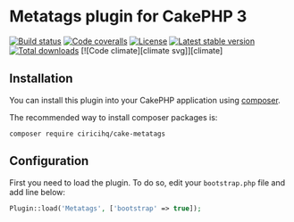 Metatags plugin for CakePHP 3
============================


[![Build status][build svg]][build status]
[![Code coveralls][coveralls svg]][coveralls]
[![License][license svg]][license]
[![Latest stable version][releases svg]][releases]
[![Total downloads][downloads svg]][downloads]
[![Code climate][climate svg]][climate]

[build status]: https://travis-ci.org/ciricihq/cake-metatags
[coveralls]: https://coveralls.io/github/ciricihq/cake-metatags
[license]: https://github.com/ciricihq/cake-metatags/blob/master/LICENSE.md
[releases]: https://github.com/ciricihq/cake-metatags/releases
[downloads]: https://packagist.org/packages/ciricihq/cake-metatags

[build svg]: https://img.shields.io/travis/ciricihq/cake-metatags/master.svg?style=flat-square
[coveralls svg]: https://img.shields.io/coveralls/c/github/ciricihq/cake-metatags/master.svg?style=flat-square
[license svg]: https://img.shields.io/github/license/ciricihq/cake-metatags.svg?style=flat-square
[releases svg]: https://img.shields.io/github/release/ciricihq/cake-metatags.svg?style=flat-square
[downloads svg]: https://img.shields.io/packagist/dt/ciricihq/cake-metatags.svg?style=flat-square

## Installation

You can install this plugin into your CakePHP application using [composer](http://getcomposer.org).

The recommended way to install composer packages is:

```
composer require ciricihq/cake-metatags
```

Configuration
-------------

First you need to load the plugin. To do so, edit your `bootstrap.php` file and
add line below:

```php
Plugin::load('Metatags', ['bootstrap' => true]);
```